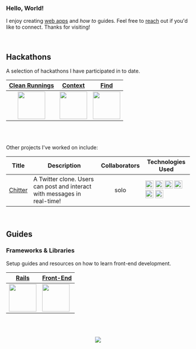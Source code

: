 ### Hello, World!

I enjoy creating [web apps](https://adrianhards.github.io/) and _how to_ guides. Feel free to [reach](https://www.linkedin.com/in/adrianhards/) out if you'd like to connect. Thanks for visiting!

<br>

## Hackathons
A selection of hackathons I have participated in to date.

<table>
  <thead>
    <tr>
      <th align="center"><a href="https://github.com/sandiskolarczyk/clean-runnings">Clean Runnings</a></th>
      <th align="center"><a href="https://github.com/adrianHards/Context">Context</a></th>
      <th align="center"><a href="https://github.com/adrianHards/Find">Find</a></th>
    </tr>
  </thead>
  <tbody>
    <tr>
      <td align="center"><a href="https://github.com/sandiskolarczyk/clean-runnings"><img src="https://pbs.twimg.com/profile_images/1498241570549731328/lks7Ir_o_400x400.jpg" width="75"></a></td>
      <td align="center"><a href="https://github.com/adrianHards/Context"><img src="https://railshackathon.com/assets/logo-40db3df7fb921a1c743f64def8409805b0ad67179efca108b2ece831766b9bf9.svg" width="75"></a></td>
      <td align="center"><a href="https://github.com/adrianHards/Find"><img src="https://hackforpeace.net/wp-content/uploads/2022/08/hfp-logo.svg" width="75"></a></td>
    </tr>
  </tbody>
</table>

</div>

<br>
<br>

Other projects I've worked on include:

<table>
  <thead>
    <tr>
      <th>Title</th>
      <th>Description</th>
      <th>Collaborators</th>
      <th>Technologies Used</th>
    </tr>
  </thead>
  <tbody>
    <tr>
      <td align="center"><a href="https://github.com/adrianHards/flask-chitter">Chitter</a></td>
      <td>A Twitter clone. Users can post and interact with messages in real-time!</td>
      <td align="center">solo</td>
      <td>
        <div>
          <img src="https://img.shields.io/badge/Flask-000000?style=for-the-badge&logo=flask&logoColor=white" height="22">
          <img src="https://img.shields.io/badge/Python-3776AB?style=for-the-badge&logo=python&logoColor=white" height="22">
          <img src="https://img.shields.io/badge/Jest-944058?style=for-the-badge&logo=jest&logoColor=white" height="22">
          <img src="https://img.shields.io/badge/PostgreSQL-30638B?style=for-the-badge&logo=postgresql&logoColor=white" height="22">
          <img src="https://img.shields.io/badge/Flask--Socket.IO-000000?style=for-the-badge&logo=flask&logoColor=black&color=F5F5F5" height="22">
          <img src="https://img.shields.io/badge/Peewee-2980B9?style=for-the-badge&logo=flask&logoColor=white" height="22">
        </div>
      </td>
    </tr>
  </tbody>
</table>

<br>

## Guides

### Frameworks & Libraries
Setup guides and resources on how to learn front-end development.

<div align="left">

<table>
  <thead>
    <tr>
      <th align="center"><a href="https://github.com/adrianHards/learning-rails">Rails</a></th>
      <th align="center"><a href="https://github.com/adrianHards/learning-frontend">Front-End</a></th>
    </tr>
  </thead>
  <tbody>
    <tr>
      <td><a href="https://github.com/adrianHards/learning-rails"><img src="https://cdn3.iconfinder.com/data/icons/popular-services-brands-vol-2/512/ruby-on-rails-512.png" width="75"></a></td>
      <td><a href="https://github.com/adrianHards/learning-frontend"><img src="https://upload.wikimedia.org/wikipedia/commons/b/bf/Front-end-logo-color%402x.png" width="75"></a></td>
    </tr>
  </tbody>
</table>

</div>

<br>
 
<div align="left">

<!-- [![](https://badges.peiyuan.ch/leetcode/puiiyuen/ranking?label=LeetCode&logo=leetcode)](https://leetcode.com/adrianLeetCode)
<img src="https://badges.peiyuan.ch/leetcode/adrianLeetCode/solved?difficulty=all">
<img src="https://badges.peiyuan.ch/leetcode/adrianLeetCode/solved?difficulty=easy">
<img src="https://badges.peiyuan.ch/leetcode/adrianLeetCode/solved?difficulty=medium">
<img src="https://badges.peiyuan.ch/leetcode/adrianLeetCode/solved?difficulty=hard">
 -->

<br>



<p align="center">
  <img src="https://visitor-badge.laobi.icu/badge?page_id=adrianhards" id="counter">
</p>
